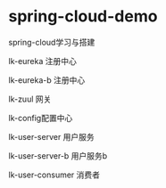 # spring-cloud-demo
spring-cloud学习与搭建

lk-eureka 注册中心

lk-eureka-b 注册中心

lk-zuul 网关

lk-config配置中心

lk-user-server 用户服务

lk-user-server-b 用户服务b

lk-user-consumer 消费者

